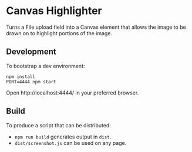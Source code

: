# Canvas Highlighter

Turns a File upload field into a Canvas element that allows the image to be drawn on to highlight portions of the image.

## Development

To bootstrap a dev environment:

    npm install
    PORT=4444 npm start

Open http://localhost:4444/ in your preferred browser.

## Build

To produce a script that can be distributed:

- `npm run build` generates output in `dist`.
- `dist/screenshot.js` can be used on any page.
